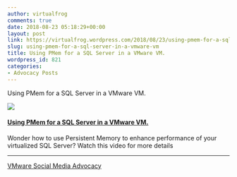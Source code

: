```yaml
---
author: virtualfrog
comments: true
date: 2018-08-23 05:18:29+00:00
layout: post
link: https://virtualfrog.wordpress.com/2018/08/23/using-pmem-for-a-sql-server-in-a-vmware-vm/
slug: using-pmem-for-a-sql-server-in-a-vmware-vm
title: Using PMem for a SQL Server in a VMware VM.
wordpress_id: 821
categories:
- Advocacy Posts
---
```


Using PMem for a SQL Server in a VMware VM.

[![](https://d3utlhu53nfcwz.cloudfront.net/171901/cdnImage/article/3b9b45e8-6258-40c9-9aa9-b2a0e24b21a1/?size=Box320)](http://bit.ly/2LjyIA8)


#### [Using PMem for a SQL Server in a VMware VM.](http://bit.ly/2LjyIA8)


Wonder how to use Persistent Memory to enhance performance of your virtualized SQL Server? Watch this video for more details



* * *



[VMware Social Media Advocacy](http://advocacy.vmware.com)
